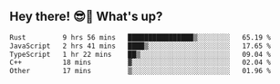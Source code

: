 ## Hey there! 😎👋 What's up?

<!--START_SECTION:waka-->

```txt
Rust         9 hrs 56 mins   ████████████████▒░░░░░░░░   65.19 %
JavaScript   2 hrs 41 mins   ████▒░░░░░░░░░░░░░░░░░░░░   17.65 %
TypeScript   1 hr 22 mins    ██▒░░░░░░░░░░░░░░░░░░░░░░   09.04 %
C++          18 mins         ▓░░░░░░░░░░░░░░░░░░░░░░░░   02.04 %
Other        17 mins         ▒░░░░░░░░░░░░░░░░░░░░░░░░   01.96 %
```

<!--END_SECTION:waka-->
